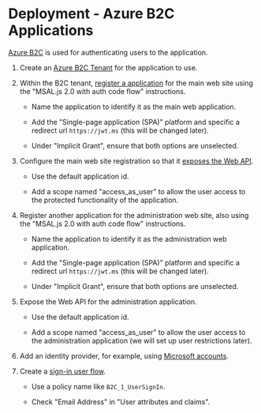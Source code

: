 # Deployment - Azure B2C Applications

[Azure B2C](https://azure.microsoft.com/en-us/services/active-directory/external-identities/b2c/) is used for authenticating users to the application.

1. Create an [Azure B2C Tenant](https://docs.microsoft.com/en-us/azure/active-directory-b2c/tutorial-create-tenant#create-an-azure-ad-b2c-tenant) for the application to use.

1. Within the B2C tenant, [register a application](https://docs.microsoft.com/en-us/azure/active-directory/develop/scenario-spa-app-registration) for the main web site using the "MSAL.js 2.0 with auth code flow" instructions.

    - Name the application to identify it as the main web application.

    - Add the "Single-page application (SPA)" platform and specific a redirect url `https://jwt.ms` (this will be changed later).

    - Under "Implicit Grant", ensure that both options are unselected.

1. Configure the main web site registration so that it [exposes the Web API](https://docs.microsoft.com/en-us/azure/active-directory/develop/scenario-protected-web-api-app-registration).

    - Use the default application id.

    - Add a scope named "access_as_user" to allow the user access to the protected functionality of the application.

1. Register another application for the administration web site, also using the "MSAL.js 2.0 with auth code flow" instructions.

    - Name the application to identify it as the administration web application.

    - Add the "Single-page application (SPA)" platform and specific a redirect url `https://jwt.ms` (this will be changed later).

    - Under "Implicit Grant", ensure that both options are unselected.

1. Expose the Web API for the administration application.

    - Use the default application id.

    - Add a scope named "access_as_user" to allow the user access to the administration application (we will set up user restrictions later).

1. Add an identity provider, for example, using [Microsoft accounts](https://docs.microsoft.com/en-us/azure/active-directory-b2c/identity-provider-microsoft-account).

1. Create a [sign-in user flow](https://docs.microsoft.com/en-us/azure/active-directory-b2c/tutorial-create-user-flows#create-a-sign-up-and-sign-in-user-flow).

    - Use a policy name like `B2C_1_UserSignIn`.

    - Check "Email Address" in "User attributes and claims".
